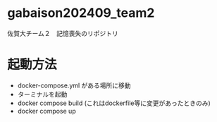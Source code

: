 # gabaison202409_team2
佐賀大チーム２　記憶喪失のリポジトリ

# 起動方法
 - docker-compose.yml がある場所に移動
 - ターミナルを起動
 - docker compose build (これはdockerfile等に変更があったときのみ)
 - docker compose up